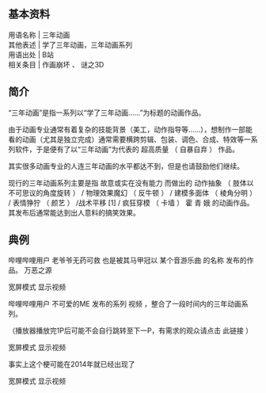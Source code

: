 **基本资料**  
---  
用语名称  |  三年动画   
其他表述  |  学了三年动画，三年动画系列   
用语出处  |  B站   
相关条目  |  作画崩坏  、  谜之3D   
  
##  简介

“三年动画”是指一系列以“学了三年动画……”为标题的动画作品。

由于动画专业通常有着复杂的技能背景（美工，动作指导等……），想制作一部能看的动画（尤其是独立完成）通常需要横跨剪辑、包装、调色、合成、特效等一系列软件，于是便有了以“三年动画”为代表的
超高质量  （  自暴自弃  ）  作品。

其实很多动画专业的人连三年动画的水平都达不到，但是也请鼓励他们继续。

现行的三年动画系列主要是指 故意或实在没有能力 而做出的  动作抽象  （  肢体以不可思议的角度旋转  ）  /  物理效果魔幻  （  反牛顿  ）
/  建模多面体  （  棱角分明  ）  /  表情狰狞  （  颜艺  ）  /战术平移  [1]  /  疯狂穿模  （  卡墙  ）  霍 青 娥
的动画作品。其发布后通常能达到出人意料的搞笑效果。

##  典例

哔哩哔哩用户  老爷爷无药可救  也是被其马甲冠以  某个音游乐曲  的名称  发布的作品。  万恶之源

宽屏模式  显示视频

哔哩哔哩用户  不可爱的ME  发布的系列  视频  ，整合了一段时间内的三年动画系列。

（播放器播放完1P后可能不会自行跳转至下一P，有需求的观众请点击  此链接  ）

宽屏模式  显示视频

事实上这个梗可能在2014年就已经出现了

宽屏模式  显示视频